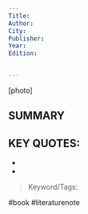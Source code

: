 ```yaml
---
Title:
Author:
City:
Publisher:
Year:
Edition:


---
```

[photo]
## SUMMARY
>
## KEY QUOTES:
- 
- 

> Keyword/Tags: 

#book
#literaturenote 